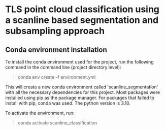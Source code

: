 # TLS point cloud classification using a scanline based segmentation and subsampling approach

## Conda environment installation 

To install the conda environment used for the project, run the following command in the command line (project directory level):

> conda env create -f environment.yml

This will create a new conda environment called 'scanline_segmentation' with all the necessary dependencies for this project. Most packages were installed using pip as the package manager. For packages that failed to install with pip, conda was used. The python version is 3.10. 

To activate the environment, run:

> conda activate scanline_classification